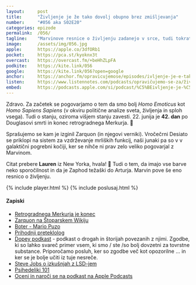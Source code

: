 ```yaml
---
layout: 	post
title:  	"Življenje je že tako dovolj obupno brez zmišljevanja"
number: 	"#056 aka S02E20"
categories:	epizode
permalink:	/056/
tagline: 	"Marvinove resnice o življenju zadanejo v srce, tudi tokrat. Tudi o višjih stanjih zavest in o naših junakih v galaktični pogrebni kočiji. Citat prebere Lauren iz New Yorka."
image:		/assets/img/056.jpg
apple:		https://apple.co/3dfORb1
pocket:		https://pca.st/kyoknx3t
overcast:	https://overcast.fm/+beHhZLpFA
podkite:	https://kite.link/056
google:		https://kite.link/056?open=google
anchor:		https://anchor.fm/opravicujemose/episodes/ivljenje-je-e-tako-dovolj-obupno-brez-zmiljevanja-e134r8j
listen:		https://www.listennotes.com/podcasts/opravičujemo-se-za/življenje-je-že-tako-dovolj-gAzp2DMlEba/embed/
embed:		https://podcasts.apple.com/si/podcast/%C5%BEivljenje-je-%C5%BEe-tako-dovolj-obupno-brez-zmi%C5%A1ljevanja/id1514750013?i=1000526223861
---
```


Zdravo. Za začetek se pogovarjamo o tem da smo bolj _Homo Emoticus_ kot _Homo Sapiens Sapiens_ (v okviru politične analize sveta, življenja in sploh vsega). Tudi o stanju, oziroma višjem stanju zavesti. 22. junija je **42. dan** po Douglasovi smrti in konec retrogradnega Merkurja. 🎉

Sprašujemo se kam je izginil Zarquon (in njegovi verniki). Vročečrni Desiato se priklopi na sistem za vzdrževanje mrliških funkcij, naši junaki pa so v v galaktični pogrebni kočiji, ker se nihče ni prav zelo veliko pogovarjal z Marvinom.

Citat prebere **Lauren** iz New Yorka, hvala! 🙏 Tudi o tem, da imajo vse barve neko sporočilnost in da je Zaphod težaški do Arturja. Marvin pove še eno resnico o življenju.

{% include player.html %}
{% include poslusaj.html %}

#### Zapiski

- [Retrogradnega Merkurja je konec](https://sensa.metropolitan.si/osebna-rast/retrogradni-merkur-lahko-izkoristimo-v-svoje-dobro/)
- [Zarquon na Štoparskem Wikiju](https://hitchhikers.fandom.com/wiki/Zarquon)
- [Boter - Mario Puzo](https://www.goodreads.com/book/show/21855786-boter)
- [Prihodnji preteklolog](https://twitter.com/becoolstayhot)
- [Dopey podkast](http://dopeypodcast.podbean.com/) - podkast o drogah in štorijah povezanih z njimi. Zgodbe, ki so lahko svareč primer vsem, ki smo / ste /so bolj dovzetni za tovrstne substance. Priporočamo posluh, ker so zgodbe več kot opozorilne ... in ker se je bolje učiti iz tuje nesreče.
- [Steve Jobs o izkušnjah z LSD-jem](https://www.businessinsider.com.au/steve-jobs-lsd-meditation-zen-quest-2015-1	)
- [Psihedeliki 101](https://www.bosshunting.com.au/entertainment/movies/psychedelics-opening-pandoras-box/)
- [Oceni in naroči se na podkast na Apple Podcasts](https://apple.co/38zBEWW)